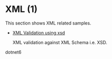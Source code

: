 # XML (1)

  This section shows XML related samples. 

  * [XML Validation using xsd](/projects/xml/xml-validation/)

    XML validation against XML Schema i.e. XSD.

dotnet6